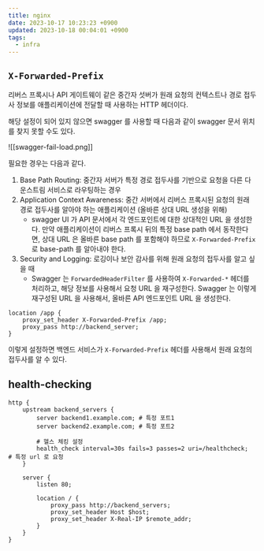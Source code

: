 ```yaml
---
title: nginx
date: 2023-10-17 10:23:23 +0900
updated: 2023-10-18 00:04:01 +0900
tags:
  - infra
---
```


## `X-Forwarded-Prefix`

리버스 프록시나 API 게이트웨이 같은 중간자 섯버가 원래 요청의 컨텍스트나 경로 접두사 정보를 애플리케이션에 전달할 때 사용하는 HTTP 헤더이다.

해당 설정이 되어 있지 않으면 swagger 를 사용할 때 다음과 같이 swagger 문서 위치를 찾지 못할 수도 있다. 

![[swagger-fail-load.png]]

필요한 경우는 다음과 같다.

1. Base Path Routing: 중간자 서버가 특정 경로 접두사를 기반으로 요청을 다른 다운스트림 서비스로 라우팅하는 경우
2. Application Context Awareness: 중간 서버에서 리버스 프록시된 요청의 원래 경로 접두사를 알아야 하는 애플리케이션 (올바른 상대 URL 생성을 위해)
	- swagger UI 가 API 문서에서 각 엔드포인트에 대한 상대적인 URL 을 생성한다. 만약 애플리케이션이 리버스 프록시 뒤의 특정 base path 에서 동작한다면, 상대 URL 은 올바른 base path 를 포함해야 하므로 `X-Forwarded-Prefix` 로 base-path 를 알아내야 한다.
3. Security and Logging: 로깅이나 보안 감사를 위해 원래 요청의 접두사를 알고 싶을 때
	- Swagger 는 `ForwardedHeaderFilter` 를 사용하여 `X-Forwarded-*` 헤더를 처리하고, 해당 정보를 사용해서 요청 URL 을 재구성한다. Swagger 는 이렇게 재구성된 URL 을 사용해서, 올바른 API 엔드포인트 URL 을 생성한다.

```nginx
location /app {
    proxy_set_header X-Forwarded-Prefix /app;
    proxy_pass http://backend_server;
}
```

이렇게 설정하면 백엔드 서비스가 `X-Forwarded-Prefix` 헤더를 사용해서 원래 요청의 접두사를 알 수 있다.

## health-checking

```
http {
    upstream backend_servers {
        server backend1.example.com; # 특정 포트1
        server backend2.example.com; # 특정 포트2

        # 헬스 체킹 설정
        health_check interval=30s fails=3 passes=2 uri=/healthcheck;  # 특정 url 로 요청
    }

    server {
        listen 80;

        location / {
            proxy_pass http://backend_servers;
            proxy_set_header Host $host;
            proxy_set_header X-Real-IP $remote_addr;
        }
    }
}
```
